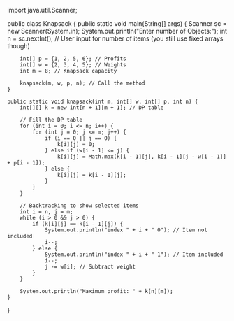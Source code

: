 import java.util.Scanner;

public class Knapsack {
    public static void main(String[] args) {
        Scanner sc = new Scanner(System.in);
        System.out.println("Enter number of Objects:");
        int n = sc.nextInt(); // User input for number of items (you still use fixed arrays though)
        
        int[] p = {1, 2, 5, 6}; // Profits
        int[] w = {2, 3, 4, 5}; // Weights
        int m = 8; // Knapsack capacity

        knapsack(m, w, p, n); // Call the method
    }

    public static void knapsack(int m, int[] w, int[] p, int n) {
        int[][] k = new int[n + 1][m + 1]; // DP table

        // Fill the DP table
        for (int i = 0; i <= n; i++) {
            for (int j = 0; j <= m; j++) {
                if (i == 0 || j == 0) {
                    k[i][j] = 0;
                } else if (w[i - 1] <= j) {
                    k[i][j] = Math.max(k[i - 1][j], k[i - 1][j - w[i - 1]] + p[i - 1]);
                } else {
                    k[i][j] = k[i - 1][j];
                }
            }
        }

        // Backtracking to show selected items
        int i = n, j = m;
        while (i > 0 && j > 0) {
            if (k[i][j] == k[i - 1][j]) {
                System.out.println("index " + i + " 0"); // Item not included
                i--;
            } else {
                System.out.println("index " + i + " 1"); // Item included
                i--;
                j -= w[i]; // Subtract weight
            }
        }

        System.out.println("Maximum profit: " + k[n][m]);
    }
}
